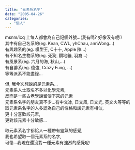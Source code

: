 ```yaml
---
title: "元素系名字"
date: "2005-04-26"
categories: 
  - "個人"
---
```


msnm/icq 上每人都會為自己記個外號...(我有嗎? 好像沒有呢!)  
其中有自己名系的(eg. Kean, CWL, yhChau, annWong...)  
有興趣系的(eg. 模型王, C十十, Apple 陳...)  
有不知名生物系的(eg. 死狗, 鑽地貓, 羽裔...)  
有風景系(eg. 六月的海, 秋山,...)  
有自誹系(eg. 傻強, Crazy Fung, ...)  
等等派系不能盡錄...

但, 我今次想說的是元素系...  
元素系人士取名不多以化學元素,  
反而是一些古老學說留傳下來的元素  
元素系名字的朋友真不少...有中文冰, 日文風, 日文光, 英文火等等的  
取元素系名字的人多認為自己的性格和該元素有相似,  
更十分喜歡該元素,  
更對該元素十分敏感...

取元素系名字都給人一種帶有靈氣的感覺,  
我也希望取一個元素系的名字,  
可惜...我現在還沒對一種元素有強烈的感覺呢!
